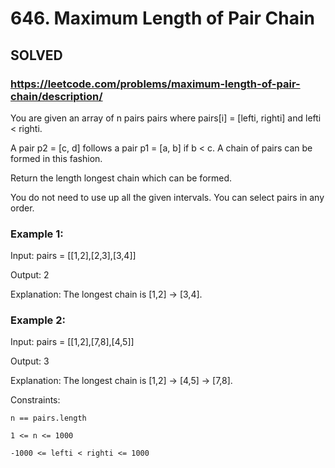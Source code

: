 # 646. Maximum Length of Pair Chain

## SOLVED
### https://leetcode.com/problems/maximum-length-of-pair-chain/description/
You are given an array of n pairs pairs where pairs[i] = [lefti, righti] and lefti < righti.



A pair p2 = [c, d] follows a pair p1 = [a, b] if b < c. A chain of pairs can be formed in this fashion.



Return the length longest chain which can be formed.



You do not need to use up all the given intervals. You can select pairs in any order.





### Example 1:





Input: pairs = [[1,2],[2,3],[3,4]]


Output: 2



Explanation: The longest chain is [1,2] -> [3,4].





### Example 2:





Input: pairs = [[1,2],[7,8],[4,5]]


Output: 3



Explanation: The longest chain is [1,2] -> [4,5] -> [7,8].







Constraints:





	n == pairs.length

	1 <= n <= 1000

	-1000 <= lefti < righti <= 1000



